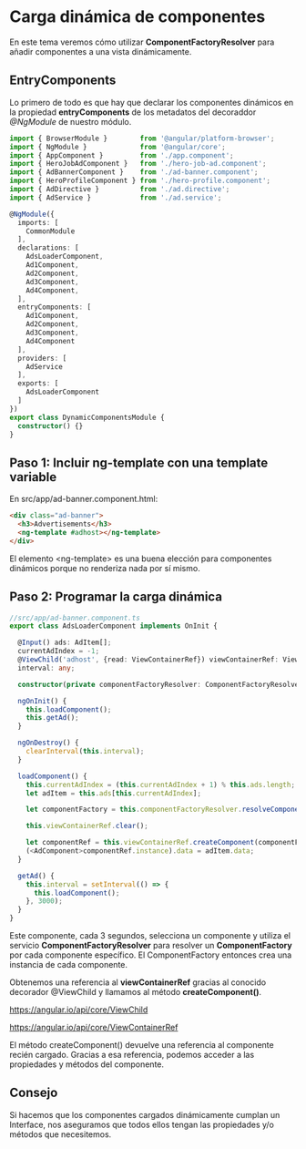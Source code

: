 # Carga dinámica de componentes

En este tema veremos cómo utilizar **ComponentFactoryResolver** para añadir componentes a una vista dinámicamente.

## EntryComponents

Lo primero de todo es que hay que declarar los componentes dinámicos en la propiedad **entryComponents** de los metadatos del decoraddor *@NgModule* de nuestro módulo.



```typescript
import { BrowserModule }        from '@angular/platform-browser';
import { NgModule }             from '@angular/core';
import { AppComponent }         from './app.component';
import { HeroJobAdComponent }   from './hero-job-ad.component';
import { AdBannerComponent }    from './ad-banner.component';
import { HeroProfileComponent } from './hero-profile.component';
import { AdDirective }          from './ad.directive';
import { AdService }            from './ad.service';

@NgModule({
  imports: [
    CommonModule
  ],
  declarations: [
    AdsLoaderComponent,
    Ad1Component,
    Ad2Component,
    Ad3Component,
    Ad4Component,
  ],
  entryComponents: [
    Ad1Component,
    Ad2Component,
    Ad3Component,
    Ad4Component
  ],
  providers: [
    AdService
  ],
  exports: [
    AdsLoaderComponent
  ]
})
export class DynamicComponentsModule {
  constructor() {}
}
```

## Paso 1: Incluir ng-template con una template variable

En src/app/ad-banner.component.html:

```html
<div class="ad-banner">
  <h3>Advertisements</h3>
  <ng-template #adhost></ng-template>
</div>
```

El elemento &lt;ng-template> es una buena elección para componentes dinámicos porque no renderiza nada por sí mismo.

## Paso 2: Programar la carga dinámica

```ts
//src/app/ad-banner.component.ts
export class AdsLoaderComponent implements OnInit {

  @Input() ads: AdItem[];
  currentAdIndex = -1;
  @ViewChild('adhost', {read: ViewContainerRef}) viewContainerRef: ViewContainerRef;
  interval: any;

  constructor(private componentFactoryResolver: ComponentFactoryResolver) { }

  ngOnInit() {
    this.loadComponent();
    this.getAd();
  }

  ngOnDestroy() {
    clearInterval(this.interval);
  }

  loadComponent() {
    this.currentAdIndex = (this.currentAdIndex + 1) % this.ads.length;
    let adItem = this.ads[this.currentAdIndex];

    let componentFactory = this.componentFactoryResolver.resolveComponentFactory(adItem.component);

    this.viewContainerRef.clear();

    let componentRef = this.viewContainerRef.createComponent(componentFactory);
    (<AdComponent>componentRef.instance).data = adItem.data;
  }

  getAd() {
    this.interval = setInterval(() => {
      this.loadComponent();
    }, 3000);
  }
}
```

Este componente, cada 3 segundos, selecciona un componente y utiliza el servicio **ComponentFactoryResolver** para resolver un **ComponentFactory** por cada componente específico. El ComponentFactory entonces crea una instancia de cada componente.

Obtenemos una referencia al **viewContainerRef** gracias al conocido decorador @ViewChild y llamamos al método **createComponent()**.

https://angular.io/api/core/ViewChild

https://angular.io/api/core/ViewContainerRef

El método createComponent() devuelve una referencia al componente recién cargado. Gracias a esa referencia, podemos acceder a las propiedades y métodos del componente.


## Consejo

Si hacemos que los componentes cargados dinámicamente cumplan un Interface, nos aseguramos que todos ellos tengan las propiedades y/o métodos que necesitemos.

